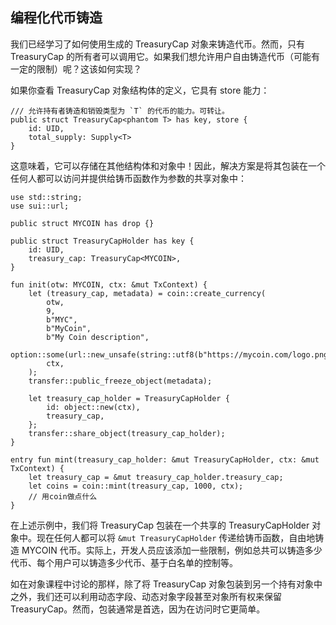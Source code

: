 ## 编程化代币铸造

我们已经学习了如何使用生成的 TreasuryCap<CoinType> 对象来铸造代币。然而，只有 TreasuryCap 的所有者可以调用它。如果我们想允许用户自由铸造代币（可能有一定的限制）呢？这该如何实现？

如果你查看 TreasuryCap 对象结构体的定义，它具有 store 能力：

```move
/// 允许持有者铸造和销毁类型为 `T` 的代币的能力。可转让。
public struct TreasuryCap<phantom T> has key, store {
    id: UID,
    total_supply: Supply<T>
}
```
这意味着，它可以存储在其他结构体和对象中！因此，解决方案是将其包装在一个任何人都可以访问并提供给铸币函数作为参数的共享对象中：

```move
use std::string;
use sui::url;

public struct MYCOIN has drop {}

public struct TreasuryCapHolder has key {
    id: UID,
    treasury_cap: TreasuryCap<MYCOIN>,
}

fun init(otw: MYCOIN, ctx: &mut TxContext) {
    let (treasury_cap, metadata) = coin::create_currency(
        otw,
        9,
        b"MYC",
        b"MyCoin",
        b"My Coin description",                       
        option::some(url::new_unsafe(string::utf8(b"https://mycoin.com/logo.png"))),
        ctx,
    );
    transfer::public_freeze_object(metadata);
    
    let treasury_cap_holder = TreasuryCapHolder {
        id: object::new(ctx),
        treasury_cap,
    };
    transfer::share_object(treasury_cap_holder);
}

entry fun mint(treasury_cap_holder: &mut TreasuryCapHolder, ctx: &mut TxContext) {
    let treasury_cap = &mut treasury_cap_holder.treasury_cap;
    let coins = coin::mint(treasury_cap, 1000, ctx);
    // 用coin做点什么
}
```

在上述示例中，我们将 TreasuryCap<MYCOIN> 包装在一个共享的 TreasuryCapHolder 对象中。现在任何人都可以将 `&mut TreasuryCapHolder` 传递给铸币函数，自由地铸造 MYCOIN 代币。实际上，开发人员应该添加一些限制，例如总共可以铸造多少代币、每个用户可以铸造多少代币、基于白名单的控制等。

如在对象课程中讨论的那样，除了将 TreasuryCap 对象包装到另一个持有对象中之外，我们还可以利用动态字段、动态对象字段甚至对象所有权来保留 TreasuryCap。然而，包装通常是首选，因为在访问时它更简单。
